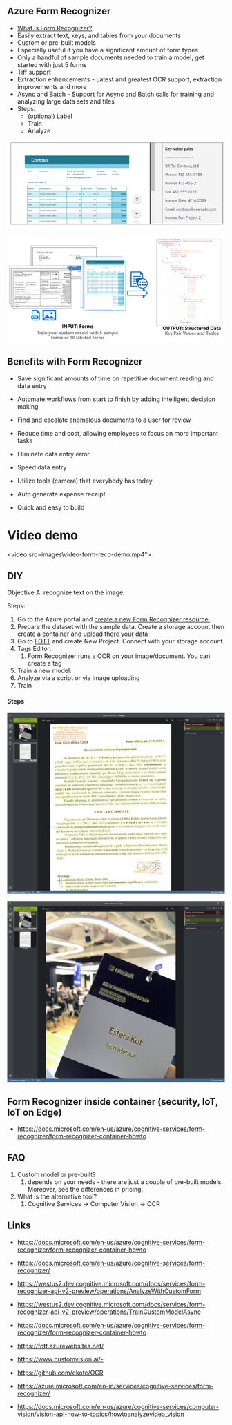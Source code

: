 ## Azure Form Recognizer

- [What is Form Recognizer?](https://docs.microsoft.com/en-us/azure/cognitive-services/form-recognizer/overview)
- Easily extract text, keys, and tables from your documents 
- Custom or pre-built models 
- Especially useful if you have a significant amount of form types
- Only a handful of sample documents needed to train a model, get started with just 5 forms
- Tiff support
- Extraction enhancements - Latest and greatest OCR support, extraction improvements and more 
- Async and Batch - Support for Async and Batch calls for training and analyzing large data sets 
   and files
- Steps:
  - (optional) Label
  - Train
  - Analyze

![image-20200902173720729](images\image-20200902173720729.png)

![2020-09-02_17h38_54](images\2020-09-02_17h38_54.png)

## Benefits with Form Recognizer

- Save significant amounts of time on repetitive document reading and data entry

- Automate workflows from start to finish by adding intelligent decision making

- Find and escalate anomalous documents to a user for review

- Reduce time and cost, allowing employees to focus on more important tasks

- Eliminate data entry error

- Speed data entry

- Utilize tools (camera) that everybody has today

- Auto generate expense receipt

- Quick and easy to build

  

# Video demo 



<video src=images\video-form-reco-demo.mp4"></video>



## DIY

Objective A: recognize text on the image.



Steps:

1. Go to the Azure portal and [create a new Form Recognizer resource ](https://ms.portal.azure.com/#create/Microsoft.CognitiveServicesFormRecognizer). 
2. Prepare the dataset with the sample data. Create a storage account then create a container and upload there your data
3. Go to [FOTT](https://fott.azurewebsites.net/) and create New Project. Connect with your storage account.  
4. Tags Editor:
   1. Form Recognizer runs a OCR on your image/document. You can create a tag
5. Train a new model:
6. Analyze via a script or via image uploading
7. Train



#### Steps

![2020-09-02_18h05_59](images\2020-09-02_18h05_59.png)

![2020-09-02_18h05_23](images\2020-09-02_18h05_23.png)



## Form Recognizer inside container (security, IoT, IoT on Edge) 

- https://docs.microsoft.com/en-us/azure/cognitive-services/form-recognizer/form-recognizer-container-howto





## FAQ

1. Custom model or pre-built? 
   1. depends on your needs - there are just a couple of pre-built models. Moreover, see the differences in pricing.
2. What is the alternative tool? 
   1. Cognitive Services -> Computer Vision ->  OCR



## Links

- https://docs.microsoft.com/en-us/azure/cognitive-services/form-recognizer/form-recognizer-container-howto

- https://docs.microsoft.com/en-us/azure/cognitive-services/form-recognizer/
- https://westus2.dev.cognitive.microsoft.com/docs/services/form-recognizer-api-v2-preview/operations/AnalyzeWithCustomForm
- https://westus2.dev.cognitive.microsoft.com/docs/services/form-recognizer-api-v2-preview/operations/TrainCustomModelAsync
- https://docs.microsoft.com/en-us/azure/cognitive-services/form-recognizer/form-recognizer-container-howto 
- https://fott.azurewebsites.net/
- https://www.customvision.ai/-
- https://github.com/ekote/OCR
- https://azure.microsoft.com/en-in/services/cognitive-services/form-recognizer/
- https://docs.microsoft.com/en-us/azure/cognitive-services/computer-vision/vision-api-how-to-topics/howtoanalyzevideo_vision